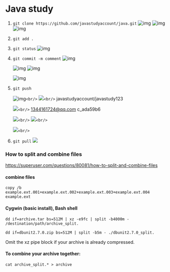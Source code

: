 # Java study

1. ``git clone https://github.com/javastudyaccount/java.git``
   ![img](image/readme/1643452961806.png)
   ![img](image/readme/1643453118536.png)
   ![img](image/readme/1643453165583.png)
2. ``git add .``
3. ``git status``
   ![img](image/readme/1643453252345.png)
4. ``git commit -m comment``
   ![img](image/readme/1643453339273.png)

   ![img](image/readme/1643453466588.png)
   ![img](image/readme/1643453497552.png)

   ![img](image/readme/1643453565286.png)
5. ``git push``

   ![img](image/readme/1643453601368.png)`<br/>`
   ![](image/readme/1643453625436.png)`<br/>`
   javastudyaccount/javastudy123

   ![](image/readme/1643453685482.png)`<br/>`
   1344161724@qq.com
   c_ada59b6

   ![](image/readme/1643453708024.png)`<br/>`
   ![](image/readme/1643453750620.png)`<br/>`

   ![](image/readme/1643453767771.png)`<br/>`
6. ``git pull``
   ![](image/readme/1643454047390.png)

### How to split and combine files
https://superuser.com/questions/80081/how-to-split-and-combine-files
#### combine files
`copy /b example.ext.001+example.ext.002+example.ext.003+example.ext.004 example.ext`

#### Cygwin (basic install), Bash shell
`dd if=archive.tar bs=512M | xz -e9fc | split -b4000m - /destination/path/archive_split.`

`dd if=dbunit2.7.0.zip bs=512M | split -b5m - ./dbunit2.7.0_split.`

Omit the xz pipe block if your archive is already compressed.

#### To combine your archive together:

`cat archive_split.* > archive`
